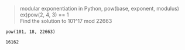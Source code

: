 > modular exponentiation in Python, pow(base, exponent, modulus) <br>ex)pow(2, 4, 3) == 1
> <br>Find the solution to 101^17 mod 22663

```
pow(101, 18, 22663)
```

`16162`

